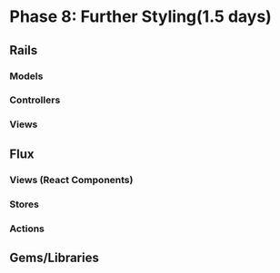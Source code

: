 # Phase 8: Further Styling(1.5 days)

## Rails
### Models

### Controllers

### Views

## Flux
### Views (React Components)

### Stores

### Actions

## Gems/Libraries
